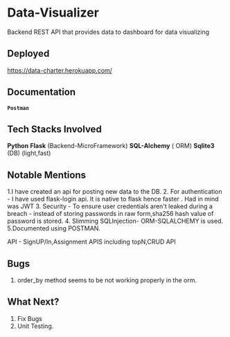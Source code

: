# Data-Visualizer
Backend REST API that provides data to dashboard for data visualizing

## Deployed  
 https://data-charter.herokuapp.com/

## Documentation
**`Postman`**

## Tech Stacks Involved

**Python**
**Flask** (Backend-MicroFramework)
**SQL-Alchemy** ( ORM)
**Sqlite3** (DB) (light,fast)

 ## Notable Mentions

1.I have created an api for posting new data to the DB.
2. For authentication - I have used flask-login api. It is native to flask hence faster .  Had in mind was JWT
3. Security - To ensure  user credentials aren't leaked during a breach - instead of storing passwords in raw form,sha256 hash value of password is stored. 
4. Slimming SQLInjection- ORM-SQLALCHEMY is used.
5.Documented using POSTMAN.

API - SignUP/In,Assignment APIS including topN,CRUD API

## Bugs

1. order_by method seems to be not working properly in the orm.

## What Next?

1. Fix Bugs
2. Unit Testing.
